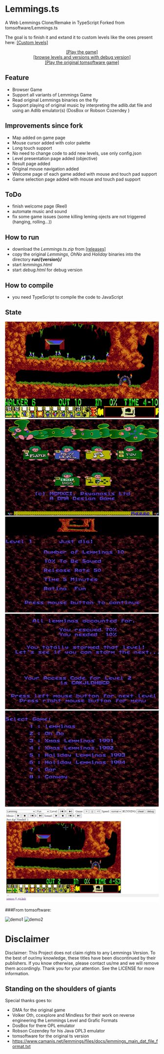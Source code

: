 # Lemmings.ts
A Web Lemmings Clone/Remake in TypeScript 
Forked from tomsoftware/Lemmings.ts

The goal is to finish it and extand it to custom levels like the ones present here:
<a href="http://www.garjen.co.uk/Lemmings.php/">[Custom levels]</a>


<p style="text-align:center" align="center">
<a href="http://tfumey.free.fr/lem/lemmings.html">[Play the game]</a></br>
<a href="http://tfumey.free.fr/lem/debug.html">[browse levels and versions with debug version]</a></br>
<a href="http://lemmings.hmilch.net/">[Play the original tomsoftware game]</a>
</p>

## Feature
* Browser Game
* Support all variants of Lemmings Game
* Read original Lemmings binaries on the fly
* Support playing of original music by interpreting the adlib.dat file and using an Adlib emulator(s) (DosBox or Robson Cozendey )

## Improvements since fork
* Map added on game page
* Mouse cursor added with color palette
* Long touch support
* No need to change code to add new levels, use only config.json
* Level presentation page added (objective)
* Result page added
* Original mouse navigation added
* Welcome page of each game added with mouse and touch pad support
* Game selection page added with mouse and touch pad support

## ToDo
* finish welcome page (Reel)
* automate music and sound
* fix some game issues (some killing leming ojects are not triggered (hanging, rolling...))

## How to run
* download the *Lemmings.ts.zip* from <a href="https://github.com/thomasfum/Lemmings.ts/releases">[releases]</a>
* copy the original *Lemmings*, *OhNo* and *Holiday* binaries into the directory **run/{version}/**
* start *lemmings.html*
* start *debug.html* for debug version

## How to compile
* you need TypeScript to compile the code to JavaScript


## State

![Game](docu/game.png "Level 01")
![Welcome](docu/Welcome.png "Welcome")
![Target](docu/target.png "Target")
![Result](docu/result.png "Result")
![Select Game](docu/SelectGame.png "Select Game")
![Debug](docu/debug.png "Debug")


###From tomsoftware:

![demo1](docu/examples/demo_01.png "Demo 01")
![demo2](docu/examples/demo_02.png "Demo 02")

# Disclaimer
Disclaimer: This Project does not claim rights to any Lemmings Version. To the best of our/my knowledge, these titles have been discontinued by their publishers. If you know otherwise, please contact us/me and we will remove them accordingly. Thank you for your attention. See the LICENSE for more information.

## Standing on the shoulders of giants
Special thanks goes to:
- DMA for the original game
- Volker Oth, ccexplore and Mindless for their work on reverse engineering the Lemmings Level and Grafic Formats
- DosBox for there OPL emulator
- Robson Cozendey for his Java OPL3 emulator
- tomsoftware for the original ts version
- https://www.camanis.net/lemmings/files/docs/lemmings_main_dat_file_format.txt
